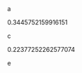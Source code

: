 a
<!--START:foo-->
0.3445752159916151
<!--END:foo-->
c
<!--START:bar-->
0.22377252262577074
<!--END:bar-->
e
